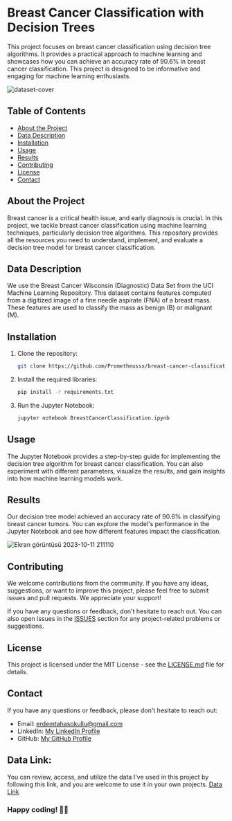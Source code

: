 # Breast Cancer Classification with Decision Trees

This project focuses on breast cancer classification using decision tree algorithms. It provides a practical approach to machine learning and showcases how you can achieve an accuracy rate of 90.6% in breast cancer classification. This project is designed to be informative and engaging for machine learning enthusiasts.

![dataset-cover](https://github.com/Prometheussx/Cancer-Detection-AI/assets/54312783/f2a3438b-ff5a-43c3-b2ce-417939d0a712)

## Table of Contents

- [About the Project](##About-the-Project)
- [Data Description](##Data-Description)
- [Installation](##Installation)
- [Usage](##Usage)
- [Results](##Results)
- [Contributing](##Contributing)
- [License](##License)
- [Contact](##Contact)

## About the Project

Breast cancer is a critical health issue, and early diagnosis is crucial. In this project, we tackle breast cancer classification using machine learning techniques, particularly decision tree algorithms. This repository provides all the resources you need to understand, implement, and evaluate a decision tree model for breast cancer classification.

## Data Description

We use the Breast Cancer Wisconsin (Diagnostic) Data Set from the UCI Machine Learning Repository. This dataset contains features computed from a digitized image of a fine needle aspirate (FNA) of a breast mass. These features are used to classify the mass as benign (B) or malignant (M).

## Installation

1. Clone the repository:
   ```sh
   git clone https://github.com/Prometheussx/breast-cancer-classification.git
   ```

2. Install the required libraries:
   ```sh
   pip install -r requirements.txt
   ```

3. Run the Jupyter Notebook:
   ```sh
   jupyter notebook BreastCancerClassification.ipynb
   ```

## Usage

The Jupyter Notebook provides a step-by-step guide for implementing the decision tree algorithm for breast cancer classification. You can also experiment with different parameters, visualize the results, and gain insights into how machine learning models work.

## Results

Our decision tree model achieved an accuracy rate of 90.6% in classifying breast cancer tumors. You can explore the model's performance in the Jupyter Notebook and see how different features impact the classification.

![Ekran görüntüsü 2023-10-11 211110](https://github.com/Prometheussx/Cancer-Detection-AI/assets/54312783/46403b04-53a8-44e3-a4f8-3f17a33ff80b)


## Contributing

We welcome contributions from the community. If you have any ideas, suggestions, or want to improve this project, please feel free to submit issues and pull requests. We appreciate your support!

If you have any questions or feedback, don't hesitate to reach out. You can also open issues in the [ISSUES](https://github.com/Prometheussx/Decision-Tree-Regression/issues) section for any project-related problems or suggestions.

## License

This project is licensed under the MIT License - see the [LICENSE.md](LICENSE.md) file for details.

## Contact

If you have any questions or feedback, please don't hesitate to reach out:

- Email: erdemtahasokullu@gmail.com
- LinkedIn: [My LinkedIn Profile](https://www.linkedin.com/in/erdem-taha-sokullu/)
- GitHub: [My GitHub Profile](https://github.com/Prometheussx)

## Data Link:
You can review, access, and utilize the data I've used in this project by following this link, and you are welcome to use it in your own projects.
[Data Link](https://www.kaggle.com/datasets/erdemtaha/cancer-data) 

### Happy coding! 🚀🚀
